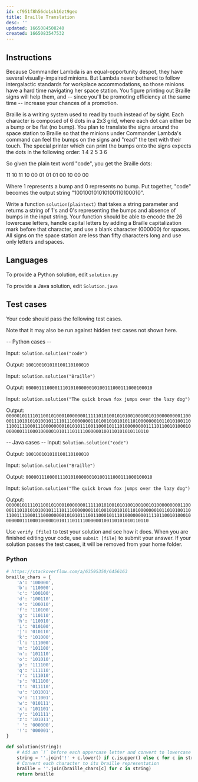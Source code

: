 ```yaml
---
id: cf951f8h56do1sh16zt9geo
title: Braille Translation
desc: ''
updated: 1665084508240
created: 1665083547532
---
```


## Instructions

Because Commander Lambda is an equal-opportunity despot, they have several visually-impaired minions. But Lambda never bothered to follow intergalactic standards for workplace accommodations, so those minions have a hard time navigating her space station. You figure printing out Braille signs will help them, and -- since you'll be promoting efficiency at the same time -- increase your chances of a promotion.

Braille is a writing system used to read by touch instead of by sight. Each character is composed of 6 dots in a 2x3 grid, where each dot can either be a bump or be flat (no bump). You plan to translate the signs around the space station to Braille so that the minions under Commander Lambda's command can feel the bumps on the signs and "read" the text with their touch. The special printer which can print the bumps onto the signs expects the dots in the following order:
1 4
2 5
3 6

So given the plain text word "code", you get the Braille dots:

11 10 11 10
00 01 01 01
00 10 00 00

Where 1 represents a bump and 0 represents no bump.  Put together, "code" becomes the output string "100100101010100110100010".

Write a function `solution(plaintext)` that takes a string parameter and returns a string of 1's and 0's representing the bumps and absence of bumps in the input string. Your function should be able to encode the 26 lowercase letters, handle capital letters by adding a Braille capitalization mark before that character, and use a blank character (000000) for spaces. All signs on the space station are less than fifty characters long and use only letters and spaces.

## Languages

To provide a Python solution, edit `solution.py`

To provide a Java solution, edit `Solution.java`

## Test cases

Your code should pass the following test cases.

Note that it may also be run against hidden test cases not shown here.

-- Python cases --

Input:
`solution.solution("code")`

Output:
    `100100101010100110100010`

Input:
`solution.solution("Braille")`

Output:
    `000001110000111010100000010100111000111000100010`

Input:
`solution.solution("The quick brown fox jumps over the lazy dog")`

Output:
    `000001011110110010100010000000111110101001010100100100101000000000110000111010101010010111101110000000110100101010101101000000010110101001101100111100011100000000101010111001100010111010000000011110110010100010000000111000100000101011101111000000100110101010110110`

-- Java cases --
Input:
`Solution.solution("code")`

Output:
    `100100101010100110100010`

Input:
`Solution.solution("Braille")`

Output:
    `000001110000111010100000010100111000111000100010`

Input:
`Solution.solution("The quick brown fox jumps over the lazy dog")`

Output:
    `000001011110110010100010000000111110101001010100100100101000000000110000111010101010010111101110000000110100101010101101000000010110101001101100111100011100000000101010111001100010111010000000011110110010100010000000111000100000101011101111000000100110101010110110`

Use `verify [file]` to test your solution and see how it does. When you are finished editing your code, use `submit [file]` to submit your answer. If your solution passes the test cases, it will be removed from your home folder.

### Python

```py
# https://stackoverflow.com/a/63595350/6456163
braille_chars = {
    'a': '100000',
    'b': '110000',
    'c': '100100',
    'd': '100110',
    'e': '100010',
    'f': '110100',
    'g': '110110',
    'h': '110010',
    'i': '010100',
    'j': '010110',
    'k': '101000',
    'l': '111000',
    'm': '101100',
    'n': '101110',
    'o': '101010',
    'p': '111100',
    'q': '111110',
    'r': '111010',
    's': '011100',
    't': '011110',
    'u': '101001',
    'v': '111001',
    'w': '010111',
    'x': '101101',
    'y': '101111',
    'z': '101011',
    ' ': '000000',
    '!': '000001',
}

def solution(string):
    # Add an `!` before each uppercase letter and convert to lowercase
    string = ''.join('!' + c.lower() if c.isupper() else c for c in string)
    # Convert each character to its braille representation
    braille = ''.join(braille_chars[c] for c in string)
    return braille
```
